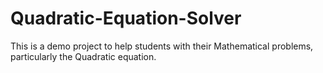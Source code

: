 # Quadratic-Equation-Solver
This is a demo project to help students with their Mathematical problems, particularly the Quadratic equation.
